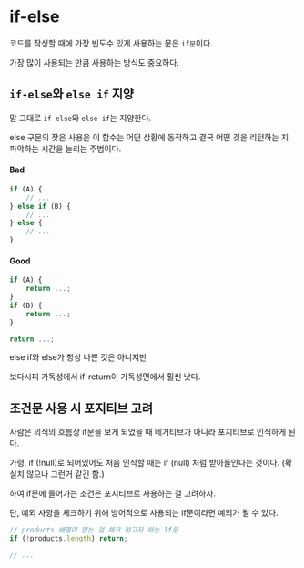 # if-else

코드를 작성할 때에 가장 빈도수 있게 사용하는 문은 `if문`이다.

가장 많이 사용되는 만큼 사용하는 방식도 중요하다.

## `if-else`와 `else if` 지양

말 그대로 `if-else`와 `else if`는 지양한다.

else 구문의 잦은 사용은 이 함수는 어떤 상황에 동작하고 결국 어떤 것을 리턴하는 지 파악하는 시간을 늘리는 주범이다.

#### Bad
```js
if (A) {
	// ...
} else if (B) {
	// ...
} else {
	// ...
} 
```

#### Good
```js
if (A) {
	return ...;
}
if (B) {
	return ...;
}

return ...; 
```

else if와 else가 항상 나쁜 것은 아니지만

보다시피 가독성에서 if-return이 가독성면에서 훨씬 낫다.

## 조건문 사용 시 포지티브 고려

사람은 의식의 흐름상 if문을 보게 되었을 때 네거티브가 아니라 포지티브로 인식하게 된다.

가령, if (!null)로 되어있어도 처음 인식할 때는 if (null) 처럼 받아들인다는 것이다. (확실치 않으나 그런거 같긴 함.)

하여 if문에 들어가는 조건은 포지티브로 사용하는 걸 고려하자.

단, 예외 사항을 체크하기 위해 방어적으로 사용되는 if문이라면 예외가 될 수 있다.

```js
// products 배열이 없는 걸 체크 하고자 하는 If문
if (!products.length) return;

// ...

```

